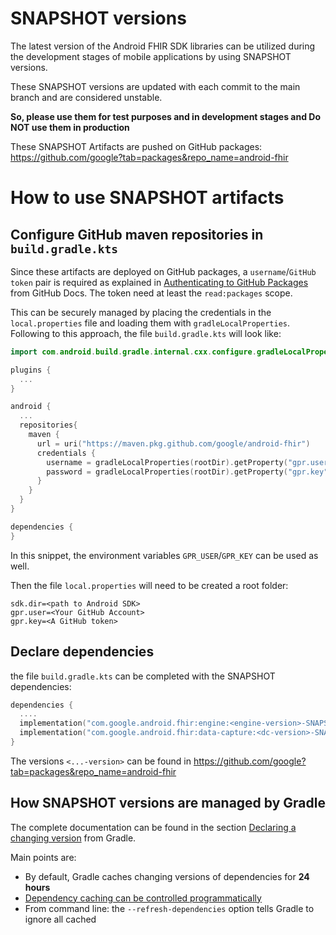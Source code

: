 # SNAPSHOT versions

The latest version of the Android FHIR SDK libraries can be utilized during the development stages of mobile applications by using SNAPSHOT versions. 

These SNAPSHOT versions are updated with each commit to the main branch and are considered unstable.


**So, please use them for test purposes and in development stages and Do NOT use them in production**


These SNAPSHOT Artifacts are pushed on GitHub packages: https://github.com/google?tab=packages&repo_name=android-fhir

# How to use SNAPSHOT artifacts

## Configure GitHub maven repositories in `build.gradle.kts`

Since these artifacts are deployed on GitHub packages, a `username`/`GitHub token` pair is required as explained in [Authenticating to GitHub Packages](https://docs.github.com/en/packages/working-with-a-github-packages-registry/working-with-the-apache-maven-registry#authenticating-to-github-packages) from GitHub Docs. The token need at least the `read:packages` scope.

This can be securely managed by placing the credentials in the `local.properties` file and loading them with `gradleLocalProperties`. Following to this approach, the file `build.gradle.kts` will look like:

```kotlin
import com.android.build.gradle.internal.cxx.configure.gradleLocalProperties

plugins {
  ...
}

android {
  ...
  repositories{
    maven {
      url = uri("https://maven.pkg.github.com/google/android-fhir")
      credentials {
        username = gradleLocalProperties(rootDir).getProperty("gpr.user") ?: System.getenv("GPR_USER")
        password = gradleLocalProperties(rootDir).getProperty("gpr.key") ?: System.getenv("GPR_KEY")
      }
    }
  }
}

dependencies {
}

```
In this snippet, the environment variables `GPR_USER`/`GPR_KEY` can be used as well.

Then the file `local.properties` will need to be created a root folder:

```dotenv
sdk.dir=<path to Android SDK>
gpr.user=<Your GitHub Account>
gpr.key=<A GitHub token>
```





## Declare dependencies

the file `build.gradle.kts` can be completed with the SNAPSHOT dependencies:

```kotlin
dependencies {
  ....
  implementation("com.google.android.fhir:engine:<engine-version>-SNAPSHOT")
  implementation("com.google.android.fhir:data-capture:<dc-version>-SNAPSHOT")
}
```

The versions `<...-version>` can be found in https://github.com/google?tab=packages&repo_name=android-fhir


## How SNAPSHOT versions are managed by Gradle

The complete documentation can be found in the section  [Declaring a changing version](https://docs.gradle.org/current/userguide/dynamic_versions.html#sub:declaring_dependency_with_changing_version) from Gradle.

Main points are:
- By default, Gradle caches changing versions of dependencies for **24 hours**
- [Dependency caching can be controlled programmatically](https://docs.gradle.org/current/userguide/dynamic_versions.html#sec:controlling_dependency_caching_programmatically)
- From command line: the `--refresh-dependencies` option tells Gradle to ignore all cached


